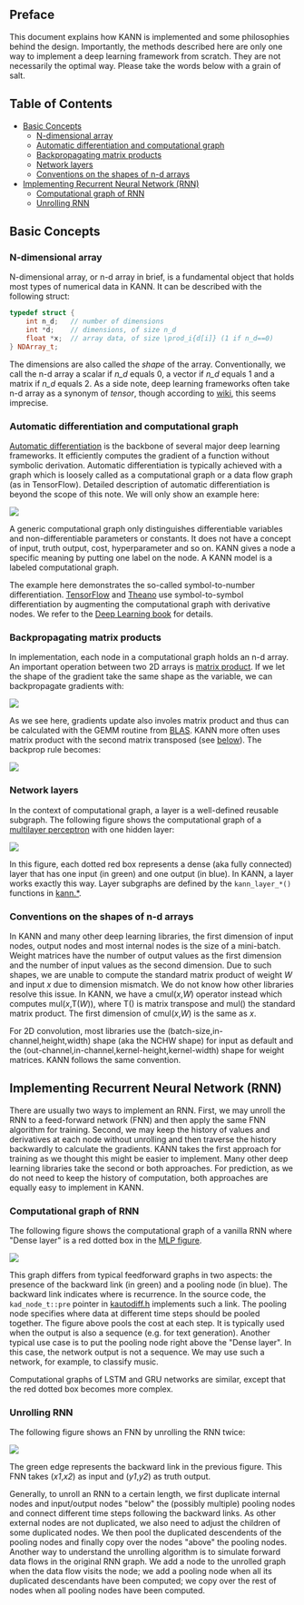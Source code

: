 ## Preface 

This document explains how KANN is implemented and some philosophies behind the
design. Importantly, the methods described here are only one way to implement
a deep learning framework from scratch. They are not necessarily the optimal
way. Please take the words below with a grain of salt.


## Table of Contents

* [Basic Concepts](#basic-concepts)
  - [N-dimensional array](#n-dimensional-array)
  - [Automatic differentiation and computational graph](#automatic-differentiation-and-computational-graph)
  - [Backpropagating matrix products](#backpropagating-matrix-products)
  - [Network layers](#network-layers)
  - [Conventions on the shapes of n-d arrays](#conventions-on-the-shapes-of-n-d-arrays)
* [Implementing Recurrent Neural Network (RNN)](#implementing-recurrent-neural-network-rnn)
  - [Computational graph of RNN](#computational-graph-of-rnn)
  - [Unrolling RNN](#unrolling-rnn)


## Basic Concepts

### N-dimensional array

N-dimensional array, or n-d array in brief, is a fundamental object that holds
most types of numerical data in KANN. It can be described with the following
struct:
```cpp
typedef struct {
    int n_d;   // number of dimensions
    int *d;    // dimensions, of size n_d
    float *x;  // array data, of size \prod_i{d[i]} (1 if n_d==0)
} NDArray_t;
```
The dimensions are also called the *shape* of the array. Conventionally, we
call the n-d array a scalar if *n\_d* equals 0, a vector if *n\_d* equals 1 and
a matrix if *n\_d* equals 2. As a side note, deep learning frameworks often
take n-d array as a synonym of *tensor*, though according to
[wiki][tensor-wiki], this seems imprecise.

### Automatic differentiation and computational graph

[Automatic differentiation][ad] is the backbone of several major deep learning
frameworks. It efficiently computes the gradient of a function without symbolic
derivation. Automatic differentiation is typically achieved with a graph which
is loosely called as a computational graph or a data flow graph (as in
TensorFlow). Detailed description of automatic differentiation is beyond the
scope of this note. We will only show an example here:

![](images/autodiff.png)

A generic computational graph only distinguishes differentiable variables and
non-differentiable parameters or constants. It does not have a concept of
input, truth output, cost, hyperparameter and so on. KANN gives a node a
specific meaning by putting one label on the node. A KANN model is a labeled
computational graph.

The example here demonstrates the so-called symbol-to-number differentiation.
[TensorFlow][tf] and [Theano][theano] use symbol-to-symbol differentiation
by augmenting the computational graph with derivative nodes. We refer to the
[Deep Learning book][dlbook] for details.

### Backpropagating matrix products

In implementation, each node in a computational graph holds an n-d array. An
important operation between two 2D arrays is [matrix product][matmul]. If we
let the shape of the gradient take the same shape as the variable, we can
backpropagate gradients with:
<!--
{\bf C}={\bf A}\cdot{\bf B},
\hspace{1em}\frac{\partial F}{\partial {\bf A}}\gets\frac{\partial F}{\partial {\bf C}}\cdot {\bf B}^\intercal,
\hspace{1em}\frac{\partial F}{\partial {\bf B}}\gets{\bf A}^\intercal\cdot\frac{\partial F}{\partial {\bf C}}
-->
![](images/matmul1.png)

As we see here, gradients update also involes matrix product and thus can be
calculated with the GEMM routine from [BLAS][blas]. KANN more often uses matrix
product with the second matrix transposed (see
[below](#conventions-on-the-shapes-of-n-d-arrays)). The backprop rule becomes:
<!--
{\bf Y}={\bf X}\cdot{\bf W}^\intercal,
\hspace{1em}\frac{\partial F}{\partial {\bf X}}\gets\frac{\partial F}{\partial {\bf Y}}\cdot {\bf W},
\hspace{1em}\frac{\partial F}{\partial {\bf W}}\gets\left(\frac{\partial F}{\partial {\bf Y}}\right)^\intercal\cdot{\bf X}
-->
![](images/matmul2.png)

### Network layers

In the context of computational graph, a layer is a well-defined reusable
subgraph. The following figure shows the computational graph of a [multilayer
perceptron][mlp] with one hidden layer:

![](images/mlp.png)

In this figure, each dotted red box represents a dense (aka fully connected)
layer that has one input (in green) and one output (in blue). In KANN, a layer
works exactly this way. Layer subgraphs are defined by the `kann_layer_*()`
functions in [kann.*](../kann.h).

### Conventions on the shapes of n-d arrays

In KANN and many other deep learning libraries, the first dimension of input
nodes, output nodes and most internal nodes is the size of a mini-batch. 
Weight matrices have the number of output values as the first dimension and the
number of input values as the second dimension. Due to such shapes, we are
unable to compute the standard matrix product of weight *W* and input *x* due
to dimension mismatch. We do not know how other libraries resolve this issue.
In KANN, we have a cmul(*x*,*W*) operator instead which computes
mul(*x*,T(*W*)), where T() is matrix transpose and mul() the standard matrix
product. The first dimension of cmul(*x*,*W*) is the same as *x*.

For 2D convolution, most libraries use the (batch-size,in-channel,height,width)
shape (aka the NCHW shape) for input as default and the
(out-channel,in-channel,kernel-height,kernel-width) shape for weight matrices.
KANN follows the same convention.



## Implementing Recurrent Neural Network (RNN)

There are usually two ways to implement an RNN. First, we may unroll the RNN to
a feed-forward network (FNN) and then apply the same FNN algorithm for
training. Second, we may keep the history of values and derivatives at each
node without unrolling and then traverse the history backwardly to calculate
the gradients. KANN takes the first approach for training as we thought this
might be easier to implement. Many other deep learning libraries take the
second or both approaches. For prediction, as we do not need to keep the
history of computation, both approaches are equally easy to implement in KANN.

### Computational graph of RNN

The following figure shows the computational graph of a vanilla RNN where
"Dense layer" is a red dotted box in the [MLP figure](images/mlp.png).

![](images/rnn.png)

This graph differs from typical feedforward graphs in two aspects: the presence
of the backward link (in green) and a pooling node (in blue). The backward link
indicates where is recurrence. In the source code, the `kad_node_t::pre`
pointer in [kautodiff.h](../kautodiff.h) implements such a link. The pooling
node specifies where data at different time steps should be pooled together.
The figure above pools the cost at each step. It is typically used when the
output is also a sequence (e.g. for text generation). Another typical use case
is to put the pooling node right above the "Dense layer". In this case, the
network output is not a sequence. We may use such a network, for example, to
classify music.

Computational graphs of LSTM and GRU networks are similar, except that the red
dotted box becomes more complex.

### Unrolling RNN

The following figure shows an FNN by unrolling the RNN twice:

![](images/rnn-unroll.png)

The green edge represents the backward link in the previous figure. This FNN
takes (*x1*,*x2*) as input and (*y1*,*y2*) as truth output.

Generally, to unroll an RNN to a certain length, we first duplicate internal
nodes and input/output nodes "below" the (possibly multiple) pooling nodes and
connect different time steps following the backward links. As other external
nodes are not duplicated, we also need to adjust the children of some
duplicated nodes.  We then pool the duplicated descendents of the pooling nodes
and finally copy over the nodes "above" the pooling nodes. Another way to
understand the unrolling algorithm is to simulate forward data flows in the
original RNN graph.  We add a node to the unrolled graph when the data flow
visits the node; we add a pooling node when all its duplicated descendants have
been computed; we copy over the rest of nodes when all pooling nodes have been
computed.



[tensor-wiki]: https://en.wikipedia.org/wiki/Tensor
[tf]: https://www.tensorflow.org
[theano]: http://deeplearning.net/software/theano/
[ad]: https://en.wikipedia.org/wiki/Automatic_differentiation
[mlp]: https://en.wikipedia.org/wiki/Multilayer_perceptron
[rnnjs]: https://github.com/karpathy/recurrentjs
[matmul]: https://en.wikipedia.org/wiki/Matrix_multiplication
[blas]: https://en.wikipedia.org/wiki/Basic_Linear_Algebra_Subprograms
[dlbook]: http://www.deeplearningbook.org
